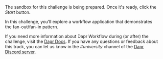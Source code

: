 The sandbox for this challenge is being prepared. Once it's ready, click the *Start* button.

In this challenge, you'll explore a workflow application that demonstrates the fan-out/fan-in pattern.

If you need more information about Dapr Workflow during (or after) the challenge, visit the [Dapr Docs](https://docs.dapr.io/developing-applications/building-blocks/workflow/). If you have any questions or feedback about this track, you can let us know in the *#university* channel of the [Dapr Discord server](https://bit.ly/dapr-discord).
